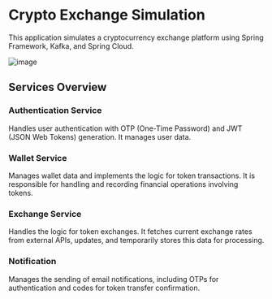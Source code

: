 # Crypto Exchange Simulation  
This application simulates a cryptocurrency exchange platform using Spring Framework, Kafka, and Spring Cloud.    

![image](https://github.com/user-attachments/assets/c6d69082-ef91-4b5c-8ae4-cfb4454cd5b2)   


## Services Overview  
### Authentication Service  
Handles user authentication with OTP (One-Time Password) and JWT (JSON Web Tokens) generation. It manages user data.

### Wallet Service  
Manages wallet data and implements the logic for token transactions. It is responsible for handling and recording financial operations involving tokens.

### Exchange Service  
Handles the logic for token exchanges. It fetches current exchange rates from external APIs, updates, and temporarily stores this data for processing.

### Notification 
Manages the sending of email notifications, including OTPs for authentication and codes for token transfer confirmation.

